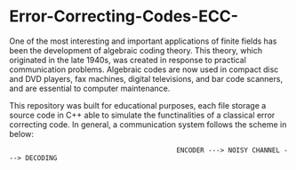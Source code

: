 # Error-Correcting-Codes-ECC-

One of the most interesting and important applications of finite fields has been the development of algebraic coding theory. This theory, which
originated in the late 1940s, was created in response to practical communication problems. Algebraic codes are now used in compact disc and DVD players, 
fax machines, digital televisions, and bar code scanners, and are essential to computer maintenance.

This repository was built for educational purposes, each file storage a source code in C++ able to simulate the functinalities of a classical error correcting code. In general, a communication system follows the scheme in below: 

                                              ENCODER ---> NOISY CHANNEL ---> DECODING
